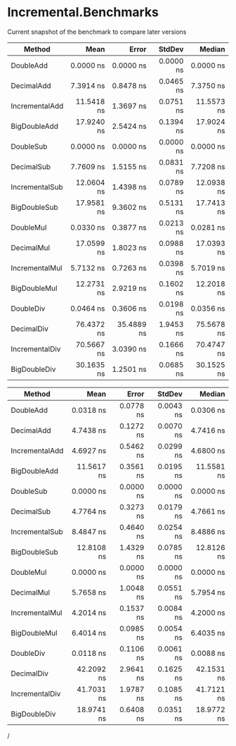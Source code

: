 # Incremental.Benchmarks

Current snapshot of the benchmark to compare later versions

|         Method |       Mean |      Error |    StdDev |     Median |
|--------------- |-----------:|-----------:|----------:|-----------:|
|      DoubleAdd |  0.0000 ns |  0.0000 ns | 0.0000 ns |  0.0000 ns |
|     DecimalAdd |  7.3914 ns |  0.8478 ns | 0.0465 ns |  7.3750 ns |
| IncrementalAdd | 11.5418 ns |  1.3697 ns | 0.0751 ns | 11.5573 ns |
|   BigDoubleAdd | 17.9240 ns |  2.5424 ns | 0.1394 ns | 17.9024 ns |
|      DoubleSub |  0.0000 ns |  0.0000 ns | 0.0000 ns |  0.0000 ns |
|     DecimalSub |  7.7609 ns |  1.5155 ns | 0.0831 ns |  7.7208 ns |
| IncrementalSub | 12.0604 ns |  1.4398 ns | 0.0789 ns | 12.0938 ns |
|   BigDoubleSub | 17.9581 ns |  9.3602 ns | 0.5131 ns | 17.7413 ns |
|      DoubleMul |  0.0330 ns |  0.3877 ns | 0.0213 ns |  0.0281 ns |
|     DecimalMul | 17.0599 ns |  1.8023 ns | 0.0988 ns | 17.0393 ns |
| IncrementalMul |  5.7132 ns |  0.7263 ns | 0.0398 ns |  5.7019 ns |
|   BigDoubleMul | 12.2731 ns |  2.9219 ns | 0.1602 ns | 12.2018 ns |
|      DoubleDiv |  0.0464 ns |  0.3606 ns | 0.0198 ns |  0.0356 ns |
|     DecimalDiv | 76.4372 ns | 35.4889 ns | 1.9453 ns | 75.5678 ns |
| IncrementalDiv | 70.5667 ns |  3.0390 ns | 0.1666 ns | 70.4747 ns |
|   BigDoubleDiv | 30.1635 ns |  1.2501 ns | 0.0685 ns | 30.1525 ns |

|         Method |       Mean |     Error |    StdDev |     Median |
|--------------- |-----------:|----------:|----------:|-----------:|
|      DoubleAdd |  0.0318 ns | 0.0778 ns | 0.0043 ns |  0.0306 ns |
|     DecimalAdd |  4.7438 ns | 0.1272 ns | 0.0070 ns |  4.7416 ns |
| IncrementalAdd |  4.6927 ns | 0.5462 ns | 0.0299 ns |  4.6800 ns |
|   BigDoubleAdd | 11.5617 ns | 0.3561 ns | 0.0195 ns | 11.5581 ns |
|      DoubleSub |  0.0000 ns | 0.0000 ns | 0.0000 ns |  0.0000 ns |
|     DecimalSub |  4.7764 ns | 0.3273 ns | 0.0179 ns |  4.7661 ns |
| IncrementalSub |  8.4847 ns | 0.4640 ns | 0.0254 ns |  8.4886 ns |
|   BigDoubleSub | 12.8108 ns | 1.4329 ns | 0.0785 ns | 12.8126 ns |
|      DoubleMul |  0.0000 ns | 0.0000 ns | 0.0000 ns |  0.0000 ns |
|     DecimalMul |  5.7658 ns | 1.0048 ns | 0.0551 ns |  5.7954 ns |
| IncrementalMul |  4.2014 ns | 0.1537 ns | 0.0084 ns |  4.2000 ns |
|   BigDoubleMul |  6.4014 ns | 0.0985 ns | 0.0054 ns |  6.4035 ns |
|      DoubleDiv |  0.0118 ns | 0.1106 ns | 0.0061 ns |  0.0088 ns |
|     DecimalDiv | 42.2092 ns | 2.9641 ns | 0.1625 ns | 42.1531 ns |
| IncrementalDiv | 41.7031 ns | 1.9787 ns | 0.1085 ns | 41.7121 ns |
|   BigDoubleDiv | 18.9741 ns | 0.6408 ns | 0.0351 ns | 18.9772 ns |

/

